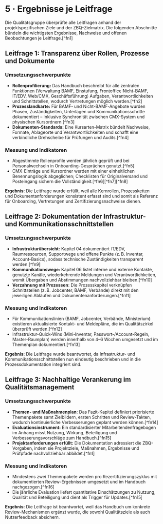 # 5 · Ergebnisse je Leitfrage

Die Qualitätsgruppe überprüfte alle Leitfragen anhand der projektspezifischen Ziele und der ZBQ-Zielmatrix. Die folgenden Abschnitte bündeln die wichtigsten Ergebnisse, Nachweise und offenen Beobachtungen je Leitfrage.[^fn1]

## Leitfrage 1: Transparenz über Rollen, Prozesse und Dokumente

### Umsetzungsschwerpunkte

- **Rollenprofilierung:** Das Handbuch beschreibt für alle zentralen Funktionen (Verwaltung BAMF, Einstufung, Frontoffice Nicht-BAMF, IT/EDV, Web/CMX, Geschäftsführung) Aufgaben, Verantwortlichkeiten und Schnittstellen, wodurch Vertretungen möglich werden.[^fn2]
- **Prozesslandkarte:** Für BAMF- und Nicht-BAMF-Angebote wurden Phasen, Zuständigkeiten, Unterlagen und Kommunikationsschritte dokumentiert – inklusive Synchronität zwischen CMX-System und physischen Kursordnern.[^fn3]
- **Dokumenten-Standards:** Eine Kursarten-Matrix bündelt Nachweise, Formate, Ablageorte und Verantwortlichkeiten und schafft eine verbindliche Drehscheibe für Prüfungen und Audits.[^fn4]

### Messung und Indikatoren

- Abgestimmte Rollenprofile werden jährlich geprüft und bei Personalwechseln in Onboarding-Gesprächen genutzt.[^fn5]
- CMX-Einträge und Kursordner werden mit einer einheitlichen Benennungslogik abgeglichen; Checklisten für Originalversand und Posteingang sichern die Vollständigkeit.[^fn6][^fn7][^fn8]

**Ergebnis:** Die Leitfrage wurde erfüllt, weil alle Kernrollen, Prozessketten und Dokumentanforderungen konsistent erfasst sind und somit als Referenz für Onboarding, Vertretungen und Zertifizierungsnachweise dienen.

## Leitfrage 2: Dokumentation der Infrastruktur- und Kommunikationsschnittstellen

### Umsetzungsschwerpunkte

- **Infrastrukturübersicht:** Kapitel 04 dokumentiert IT/EDV, Raumressourcen, Supportwege und offene Punkte (z. B. Inventar, Account-Basics), sodass technische Zuständigkeiten transparent werden.[^fn9]
- **Kommunikationswege:** Kapitel 06 listet interne und externe Kontakte, genutzte Kanäle, wiederkehrende Meldungen und Verantwortlichkeiten, womit Übergaben und Abstimmungen nachvollziehbar bleiben.[^fn10]
- **Verzahnung mit Prozessen:** Die Prozesskapitel verknüpfen Schnittstellen (z. B. Jobcenter, BAMF, Verbände) direkt mit den jeweiligen Abläufen und Dokumentenanforderungen.[^fn11]

### Messung und Indikatoren

- Für Kommunikationslinien (BAMF, Jobcenter, Verbände, Ministerium) existieren aktualisierte Kontakt- und Meldepläne, die im Qualitätszirkel überprüft werden.[^fn12]
- Infrastruktur-Quick-Wins (Mini-Inventar, Passwort-/Account-Regeln, Master-Raumplan) werden innerhalb von 4–6 Wochen umgesetzt und im Themenplan dokumentiert.[^fn13]

**Ergebnis:** Die Leitfrage wurde beantwortet, da Infrastruktur- und Kommunikationsschnittstellen nun eindeutig beschrieben und in die Prozessdokumentation integriert sind.

## Leitfrage 3: Nachhaltige Verankerung im Qualitätsmanagement

### Umsetzungsschwerpunkte

- **Themen- und Maßnahmenplan:** Das Fazit-Kapitel definiert priorisierte Themenpakete samt Zielbildern, ersten Schritten und Review-Takten, wodurch kontinuierliche Verbesserungen geplant werden können.[^fn14]
- **Evaluationsinstrument:** Ein standardisierter Mitarbeitendenfragebogen im Anhang misst Nutzung, Wirkung, Beteiligung und Verbesserungsvorschläge zum Handbuch.[^fn15]
- **Projektanforderungen erfüllt:** Die Dokumentation adressiert die ZBQ-Vorgaben, indem sie Projektziele, Maßnahmen, Ergebnisse und Prüfpfade nachvollziehbar abbildet.[^fn1]

### Messung und Indikatoren

- Mindestens zwei Themenpakete werden pro Rezertifizierungszyklus mit dokumentierten Review-Ergebnissen umgesetzt und im Handbuch nachgezogen.[^fn16]
- Die jährliche Evaluation liefert quantitative Einschätzungen zu Nutzung, Qualität und Beteiligung und dient als Trigger für Updates.[^fn15]

**Ergebnis:** Die Leitfrage ist beantwortet, weil das Handbuch um konkrete Review-Mechanismen ergänzt wurde, die sowohl Qualitätsziele als auch Nutzerfeedback absichern.
